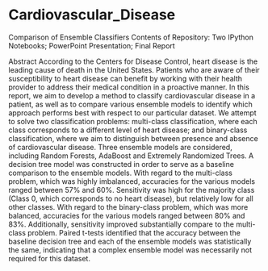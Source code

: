 # Cardiovascular_Disease
Comparison of Ensemble Classifiers
Contents of Repository: Two IPython Notebooks; PowerPoint Presentation; Final Report

Abstract
According to the Centers for Disease Control, heart disease is the leading cause of death in the United States. Patients who are aware of their susceptibility to heart disease can benefit by working with their health provider to address their medical condition in a proactive manner. In this report, we aim to develop a method to classify cardiovascular disease in a patient, as well as to compare various ensemble models to identify which approach performs best with respect to our particular dataset. We attempt to solve two classification problems: multi-class classification, where each class corresponds to a different level of heart disease; and binary-class classification, where we aim to distinguish between presence and absence of cardiovascular disease. Three ensemble models are considered, including Random Forests, AdaBoost and Extremely Randomized Trees. A decision tree model was constructed in order to serve as a baseline comparison to the ensemble models. With regard to the multi-class problem, which was highly imbalanced, accuracies for the various models ranged between 57% and 60%. Sensitivity was high for the majority class (Class 0, which corresponds to no heart disease), but relatively low for all other classes. With regard to the binary-class problem, which was more balanced, accuracies for the various models ranged between 80% and 83%. Additionally, sensitivity improved substantially compare to the multi-class problem. Paired t-tests identified that the accuracy between the baseline decision tree and each of the ensemble models was statistically the same, indicating that a complex ensemble model was necessarily not required for this dataset.
